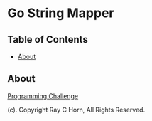 # Go String Mapper

## Table of Contents

- [About](#about)

## About <a name = "about"></a>

[Programming Challenge](https://gist.github.com/charliemcelfresh/4bb1c93d1e5e4b30e62e4325f68aae08)

(c). Copyright Ray C Horn, All Rights Reserved.